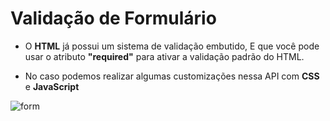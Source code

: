 # Validação de Formulário

- O **HTML** já possui um sistema de validação embutido, E que você pode usar o atributo **"required"** para ativar a validação padrão do HTML.

- No caso podemos realizar algumas customizações nessa API com **CSS** e **JavaScript**

![form](https://user-images.githubusercontent.com/60434681/84960248-812eb300-b0d7-11ea-846e-ceba44737d3e.gif)

 

